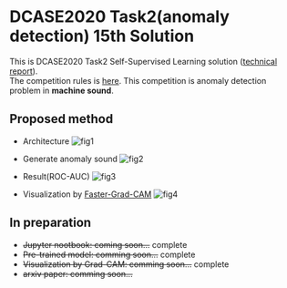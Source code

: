 # DCASE2020 Task2(anomaly detection) 15th Solution
This is DCASE2020 Task2 Self-Supervised Learning solution ([technical report](https://drive.google.com/file/d/1m3wRq-xQrXK5CMDNPX2FjNA-yt1IxRiX/view?usp=sharing)).  
The competition rules is [here](http://dcase.community/challenge2020/task-unsupervised-detection-of-anomalous-sounds). This competition is anomaly detection problem in **machine sound**. 

## Proposed method
+ Architecture
![fig1](https://github.com/shinmura0/DCASE2020_Task2_Solution-Anomaly_detection-/blob/master/images/fig1.png "fig1")

+ Generate anomaly sound
![fig2](https://github.com/shinmura0/DCASE2020_Task2_Solution-Anomaly_detection-/blob/master/images/generate_anomaly_data.png "fig2")

+ Result(ROC-AUC)
![fig3](https://github.com/shinmura0/DCASE2020_Task2_Solution-Anomaly_detection-/blob/master/images/result.png "fig3")

+ Visualization by [Faster-Grad-CAM]()
![fig4](https://github.com/shinmura0/DCASE2020_Task2_Solution-Anomaly_detection-/blob/master/images/fig3.png "fig4")


## In preparation
+ ~~Jupyter nootbook: coming soon...~~ complete
+ ~~Pre-trained model: comming soon...~~ complete
+ ~~Visualization by Grad-CAM: comming soon...~~ complete
+ ~~arxiv paper: comming soon...~~
